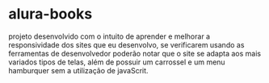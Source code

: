 # alura-books

projeto desenvolvido com o intuito de aprender e melhorar a responsividade dos sites que eu desenvolvo, se verificarem usando as ferramentas de desenvolvedor poderão notar que o site se adapta aos mais variados tipos de telas, além de possuir um carrossel e um menu hamburquer sem a utilização de javaScrit.
